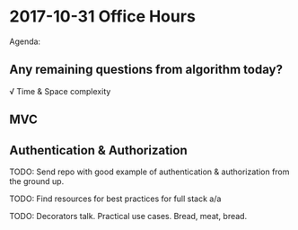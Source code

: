 # 2017-10-31 Office Hours


Agenda:

## Any remaining questions from algorithm today?

√ Time & Space complexity

## MVC



## Authentication & Authorization

TODO: Send repo with good example of authentication & authorization from the ground up.

TODO: Find resources for best practices for full stack a/a

TODO: Decorators talk. Practical use cases. Bread, meat, bread.
